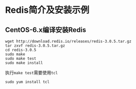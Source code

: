 # Redis简介及安装示例

## CentOS-6.x编译安装Redis  
```
wget http://download.redis.io/releases/redis-3.0.5.tar.gz
tar zxvf redis-3.0.5.tar.gz
cd redis-3.0.5
sudo make
sudo make test
sudo make install
```
执行`make test`需要使用`tcl`
```
sudo yum install tcl
```

